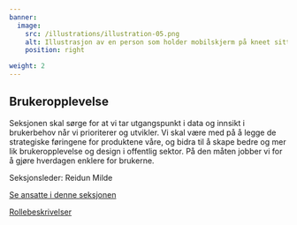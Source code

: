 ```yaml
---
banner:
  image:
    src: /illustrations/illustration-05.png
    alt: Illustrasjon av en person som holder mobilskjerm på kneet sitt
    position: right

weight: 2
---
```


## Brukeropplevelse

Seksjonen skal sørge for at vi tar utgangspunkt i data og innsikt i brukerbehov når vi prioriterer og utvikler. Vi skal være med på å legge de strategiske føringene for produktene våre, og bidra til å skape bedre og mer lik brukeropplevelse og design i offentlig sektor. På den måten jobber vi for å gjøre hverdagen enklere for brukerne.

Seksjonsleder: Reidun Milde

[Se ansatte i denne seksjonen](https://digdir.sharepoint.com/SitePages/Brukeropple.aspx)

[Rollebeskrivelser](https://digdir.sharepoint.com/:f:/r/sites/DigdirDGT/Delte%20dokumenter/Rollebeskrivelser,%20nye,%20Arbeidsomr%C3%A5de/Rollebeskrivelser%20BOD?csf=1&web=1&e=1ITt9x)
